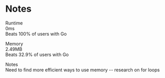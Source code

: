 # Notes   

Runtime   
0ms   
Beats 100% of users with Go   

Memory   
2.49MB   
Beats 32.9% of users with Go  

Notes   
Need to find more efficient ways to use memory -- research on for loops